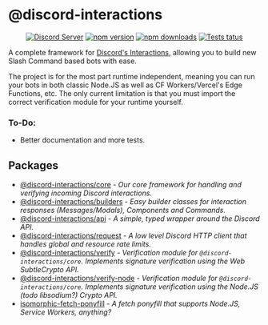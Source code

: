 # @discord-interactions
<div align="center">
  <p>
    <a href="https://discord.gg/BTXJmW4Bh7"><img src="https://img.shields.io/discord/395423304112013334?logo=discord&logoColor=white" alt="Discord Server" /></a>
    <a href="https://www.npmjs.com/package/@discord-interactions/core"><img src="https://img.shields.io/npm/v/@discord-interactions/core.svg?maxAge=3600" alt="npm version" /></a>
    <a href="https://www.npmjs.com/package/@discord-interactions/core"><img src="https://img.shields.io/npm/dt/@discord-interactions/core.svg?maxAge=3600" alt="npm downloads" /></a>
    <a href="https://github.com/ssMMiles/@discord-interactions/core/actions"><img src="https://github.com/ssMMiles/discord-interactions/actions/workflows/tests.yml/badge.svg" alt="Tests tatus" /></a>
  </p>
</div>

A complete framework for [Discord's Interactions](https://discord.com/developers/docs/interactions/receiving-and-responding), allowing you to build new Slash Command based bots with ease.

The project is for the most part runtime independent, meaning you can run your bots in both classic Node.JS as well as CF Workers/Vercel's Edge Functions, etc. The only current limitation is that you must import the correct verification module for your runtime yourself.

### To-Do:
 - Better documentation and more tests.

## Packages
 - [@discord-interactions/core](./packages/core) - *Our core framework for handling and verifying incoming Discord interactions.*
 - [@discord-interactions/builders](./packages/builders) - *Easy builder classes for interaction responses (Messages/Modals), Components and Commands.*
 - [@discord-interactions/api](./packages/api) - *A simple, typed wrapper around the Discord API.*
 - [@discord-interactions/request](./packages/request) - *A low level Discord HTTP client that handles global and resource rate limits.*
 - [@discord-interactions/verify](./packages/verify) - *Verification module for `@discord-interactions/core`. Implements signature verification using the Web SubtleCrypto API.*
 - [@discord-interactions/verify-node](./packages/verify-node) - *Verification module for `@discord-interactions/core`. Implements signature verification using the Node.JS (todo libsodium?) Crypto API.*
 - [isomorphic-fetch-ponyfill](./packages/isomorphic-fetch-ponyfill) - *A fetch ponyfill that supports Node.JS, Service Workers, anything?*
